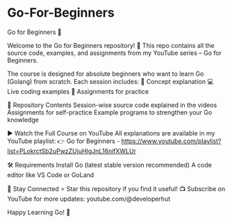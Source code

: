 # Go-For-Beginners
Go for Beginners 🚀

Welcome to the Go for Beginners repository! 🎉
This repo contains all the source code, examples, and assignments from my YouTube series – Go for Beginners.

The course is designed for absolute beginners who want to learn Go (Golang) from scratch.
Each session includes:
    📖 Concept explanation
    💻 Live coding examples
    📝 Assignments for practice
    
    
📂 Repository Contents
    Session-wise source code explained in the videos
    Assignments for self-practice
    Example programs to strengthen your Go knowledge


▶️ Watch the Full Course on YouTube
    All explanations are available in my YouTube playlist:
    👉 Go for Beginners - https://www.youtube.com/playlist?list=PLokrctSb2uPwzZUjuHIgJnL16nifXWLUr


🛠 Requirements
    Install Go (latest stable version recommended)
    A code editor like VS Code or GoLand


📢 Stay Connected
    ⭐ Star this repository if you find it useful!
    📺 Subscribe on YouTube for more updates: youtube.com/@developerhut


Happy Learning Go! 🐹
